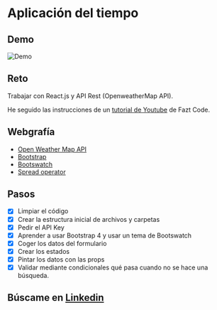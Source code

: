 # Aplicación del tiempo

## Demo

![Demo](https://github.com/sandrusmb/weather-application/blob/master/src/images/app_tiempo.gif?raw=true)

## Reto

Trabajar con React.js y API Rest (OpenweatherMap API).

He seguido las instrucciones de un [tutorial de Youtube](https://www.youtube.com/watch?v=au_SDHTWgXw) de Fazt Code.

## Webgrafía

- [Open Weather Map API](https://openweathermap.org/api)
- [Bootstrap](https://getbootstrap.com/docs/4.4/getting-started/introduction/)
- [Bootswatch](https://bootswatch.com/)
- [Spread operator](https://developer.mozilla.org/es/docs/Web/JavaScript/Referencia/Operadores/Spread_operator)

## Pasos

- [x] Limpiar el código
- [x] Crear la estructura inicial de archivos y carpetas
- [x] Pedir el API Key
- [x] Aprender a usar Bootstrap 4 y usar un tema de Bootswatch
- [x] Coger los datos del formulario
- [x] Crear los estados
- [x] Pintar los datos con las props
- [x] Validar mediante condicionales qué pasa cuando no se hace una búsqueda.

## Búscame en [Linkedin](https://www.linkedin.com/in/sandramartinbartolome/)
